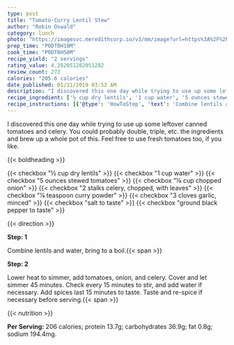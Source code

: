```yaml
---
type: post
title: "Tomato-Curry Lentil Stew"
author: "Robin Oswald"
category: lunch
photo: "https://imagesvc.meredithcorp.io/v3/mm/image?url=https%3A%2F%2Fcf-images.us-east-1.prod.boltdns.net%2Fv1%2Fstatic%2F1033249144001%2F3370672d-c0a0-4f63-88dd-310587e8a581%2Fb7ef5d48-e8be-4080-83d2-2f396ef03e6c%2F1280x720%2Fmatch%2Fimage.jpg"
prep_time: "P0DT0H10M"
cook_time: "P0DT0H50M"
recipe_yield: "2 servings"
rating_value: 4.282051282051282
review_count: 273
calories: "205.6 calories"
date_published: 01/31/2019 03:52 AM
description: "I discovered this one day while trying to use up some leftover canned tomatoes and celery. You could probably double, triple, etc. the ingredients and brew up a whole pot of this. Feel free to use fresh tomatoes too, if you like."
recipe_ingredient: ['½ cup dry lentils', '1 cup water', '5 ounces stewed tomatoes', '⅛ cup chopped onion', '2 stalks celery, chopped, with leaves', '¼ teaspoon curry powder', '3 cloves garlic, minced', 'salt to taste', 'ground black pepper to taste']
recipe_instructions: [{'@type': 'HowToStep', 'text': 'Combine lentils and water, bring to a boil.\n'}, {'@type': 'HowToStep', 'text': 'Lower heat to simmer, add tomatoes, onion, and celery. Cover and let simmer 45 minutes. Check every 15 minutes to stir, and add water if necessary. Add spices last 15 minutes to taste. Taste and re-spice if necessary before serving.\n'}]
---
```


I discovered this one day while trying to use up some leftover canned tomatoes and celery. You could probably double, triple, etc. the ingredients and brew up a whole pot of this. Feel free to use fresh tomatoes too, if you like. 

{{< boldheading >}}

{{< checkbox "½ cup dry lentils" >}}
{{< checkbox "1 cup water" >}}
{{< checkbox "5 ounces stewed tomatoes" >}}
{{< checkbox "⅛ cup chopped onion" >}}
{{< checkbox "2 stalks celery, chopped, with leaves" >}}
{{< checkbox "¼ teaspoon curry powder" >}}
{{< checkbox "3 cloves garlic, minced" >}}
{{< checkbox "salt to taste" >}}
{{< checkbox "ground black pepper to taste" >}}


{{< direction >}}

**Step: 1**

Combine lentils and water, bring to a boil.{{< span >}}

**Step: 2**

Lower heat to simmer, add tomatoes, onion, and celery. Cover and let simmer 45 minutes. Check every 15 minutes to stir, and add water if necessary. Add spices last 15 minutes to taste. Taste and re-spice if necessary before serving.{{< span >}}

{{< nutrition >}}

**Per Serving:** 206 calories; protein 13.7g; carbohydrates 36.9g; fat 0.8g; sodium 194.4mg.